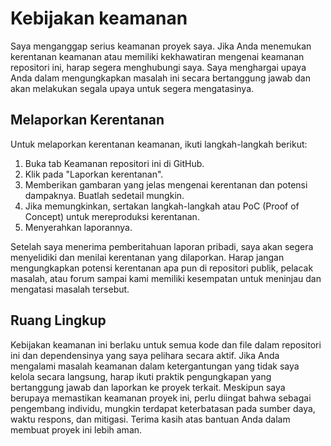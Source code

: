 # Kebijakan keamanan

Saya menganggap serius keamanan proyek saya. Jika Anda menemukan kerentanan keamanan atau memiliki kekhawatiran mengenai keamanan repositori ini, harap segera menghubungi saya. Saya menghargai upaya Anda dalam mengungkapkan masalah ini secara bertanggung jawab dan akan melakukan segala upaya untuk segera mengatasinya.

## Melaporkan Kerentanan

Untuk melaporkan kerentanan keamanan, ikuti langkah-langkah berikut:

1. Buka tab Keamanan repositori ini di GitHub.
2. Klik pada "Laporkan kerentanan".
3. Memberikan gambaran yang jelas mengenai kerentanan dan potensi dampaknya. Buatlah sedetail mungkin.
4. Jika memungkinkan, sertakan langkah-langkah atau PoC (Proof of Concept) untuk mereproduksi kerentanan.
5. Menyerahkan laporannya.

Setelah saya menerima pemberitahuan laporan pribadi, saya akan segera menyelidiki dan menilai kerentanan yang dilaporkan.
Harap jangan mengungkapkan potensi kerentanan apa pun di repositori publik, pelacak masalah, atau forum sampai kami memiliki kesempatan untuk meninjau dan mengatasi masalah tersebut.

## Ruang Lingkup

Kebijakan keamanan ini berlaku untuk semua kode dan file dalam repositori ini dan dependensinya yang saya pelihara secara aktif. Jika Anda mengalami masalah keamanan dalam ketergantungan yang tidak saya kelola secara langsung, harap ikuti praktik pengungkapan yang bertanggung jawab dan laporkan ke proyek terkait.
Meskipun saya berupaya memastikan keamanan proyek ini, perlu diingat bahwa sebagai pengembang individu, mungkin terdapat keterbatasan pada sumber daya, waktu respons, dan mitigasi.
Terima kasih atas bantuan Anda dalam membuat proyek ini lebih aman.
